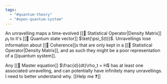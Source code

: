 ```yaml
---
tags:
  - "#quantum-theory"
  - "#open-quantum-system"
---
```

An unravelling maps a time-evolved [[📘 Statistical Operator|Density Matrix]] $\rho_t$ to it's [[📘 Quantum state vector]] $\ket{\psi_S(t)}$. Unravellings lose information about [[📘 Coherence]]s that are only kept in a [[📘 Statistical Operator|Density Matrix]], and as such they might be a poor representation of a [[quantum system]].

Any [[📘 Master equation]] $\frac{d}{dt}\rho_t = H$ has at least one associated unravelling, and can potentially have infinitely many unravellings. I need to better understand why. [[Help me ❓]]